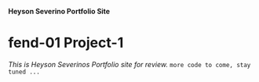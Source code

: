 **Heyson Severino Portfolio Site**

# fend-01 Project-1

_This is Heyson Severinos Portfolio site for review._
`more code to come, stay tuned ...`